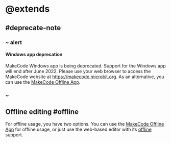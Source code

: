 # @extends

## #deprecate-note

### ~ alert

#### Windows app deprecation

MakeCode Windows app is being deprecated. Support for the Windows app
will end after June 2022. Please use your web browser to access the MakeCode
website at https://makecode.microbit.org. As an alternative, you can use the
[MakeCode Offline App](/offline-app).

### ~

## Offline editing #offline

For offline usage, you have two options. You can use the [MakeCode Offline App](/offline-app) for offline usage, or just use the web-based editor with its [offline](/offline) support.